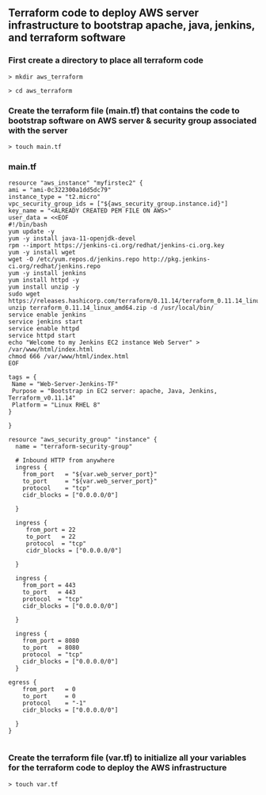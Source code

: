 Terraform code to deploy AWS server infrastructure to bootstrap apache, java, jenkins, and terraform software
--------------------------------------------------------------------------------------------------------------


### First create a directory to place all terraform code
```
> mkdir aws_terraform
```

```
> cd aws_terraform
 ```
 
 ### Create the terraform file (main.tf) that contains the code to bootstrap software on AWS server & security group associated with the server

 ```
 > touch main.tf
 ```
 
### main.tf
 ```
 resource "aws_instance" "myfirstec2" {
ami = "ami-0c322300a1dd5dc79"
instance_type = "t2.micro"
vpc_security_group_ids = ["${aws_security_group.instance.id}"]
key_name = "<ALREADY CREATED PEM FILE ON AWS>"
user_data = <<EOF
#!/bin/bash
yum update -y
yum -y install java-11-openjdk-devel
rpm --import https://jenkins-ci.org/redhat/jenkins-ci.org.key
yum -y install wget
wget -O /etc/yum.repos.d/jenkins.repo http://pkg.jenkins-ci.org/redhat/jenkins.repo
yum -y install jenkins
yum install httpd -y
yum install unzip -y
sudo wget https://releases.hashicorp.com/terraform/0.11.14/terraform_0.11.14_linux_amd64.zip
unzip terraform_0.11.14_linux_amd64.zip -d /usr/local/bin/
service enable jenkins
service jenkins start
service enable httpd
service httpd start
echo "Welcome to my Jenkins EC2 instance Web Server" > /var/www/html/index.html
chmod 666 /var/www/html/index.html
EOF

tags = {
  Name = "Web-Server-Jenkins-TF"
  Purpose = "Bootstrap in EC2 server: apache, Java, Jenkins, Terraform_v0.11.14"
  Platform = "Linux RHEL 8"
}

}

resource "aws_security_group" "instance" {
   name = "terraform-security-group"

   # Inbound HTTP from anywhere
   ingress {
     from_port   = "${var.web_server_port}"
     to_port     = "${var.web_server_port}"
     protocol    = "tcp"
     cidr_blocks = ["0.0.0.0/0"]

   }

   ingress {
      from_port = 22
      to_port   = 22
      protocol  = "tcp"
      cidr_blocks = ["0.0.0.0/0"]

   }

   ingress {
     from_port = 443
     to_port   = 443
     protocol  = "tcp"
     cidr_blocks = ["0.0.0.0/0"]

   }

   ingress {
     from_port = 8080
     to_port   = 8080
     protocol  = "tcp"
     cidr_blocks = ["0.0.0.0/0"]
   }

egress {
     from_port   = 0
     to_port     = 0
     protocol    = "-1"
     cidr_blocks = ["0.0.0.0/0"]

   }
}


```
### Create the terraform file (var.tf) to initialize all your variables for the terraform code to deploy the AWS infrastructure

 ```
 > touch var.tf
 ```

